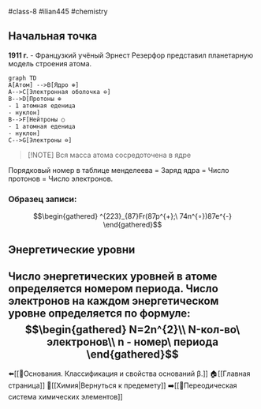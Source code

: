 #class-8 #ilian445 #chemistry
## Начальная точка
**1911 г.** - Французкий учёный Эрнест Резерфор представил планетарную модель строения атома.
```mermaid
graph TD
A[Атом] -->B[Ядро ⊕]
A-->C[Электронная оболочка ⊖]
B-->D[Протоны ⊕
- 1 атомная еденица
- нуклон]
B-->F[Нейтроны ○
- 1 атомная еденица
- нуклон]
C-->G[Электроны ⊖]
```
>[!NOTE] Вся масса атома сосредоточена в ядре

Порядковый номер в таблице менделеева = Заряд ядра = Число протонов = Число электронов.
### Образец записи:
$$\begin{gathered}
^{223}_{87}Fr(87p^{+};\ 74n^{∘})87e^{-}
\end{gathered}$$
## Энергетические уровни
Число энергетических уровней в атоме определяется номером периода.
Число электронов на каждом энергетическом уровне определяется по формуле:
$$\begin{gathered}
N=2n^{2}\\
N-кол-во\ электронов\\
n - номер\ периода
\end{gathered}$$
---
⬅️[[📒Основания. Классификация и свойства оснований β.]]
🏠[[Главная страница]]
🧪[[Химия|Вернуться к предемету]]
➡️[[📒Переодическая система химических элементов]]